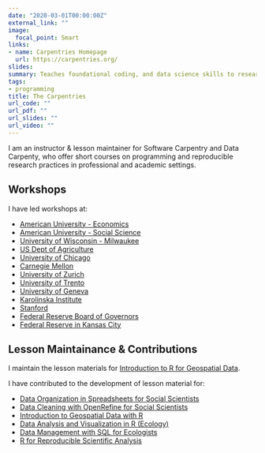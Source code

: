 ```yaml
---
date: "2020-03-01T00:00:00Z"
external_link: ""
image:
  focal_point: Smart
links:
- name: Carpentries Homepage
  url: https://carpentries.org/
slides:
summary: Teaches foundational coding, and data science skills to researchers Targeted at graduate students & researchers.
tags:
- programming
title: The Carpentries
url_code: ""
url_pdf: ""
url_slides: ""
url_video: ""
---
```


I am an instructor & lesson maintainer for Software Carpentry and Data Carpenty, who offer short courses on programming and reproducible research practices in professional and academic settings.

## Workshops

I have led workshops at:

- [American University - Economics](https://lachlandeer.github.io/2020-10-26-american-online-economics)
- [American University - Social Science](https://lachlandeer.github.io/2020-10-19-american-online-socialscience)
- [University of Wisconsin - Milwaukee](https://lachlandeer.github.io/2020-10-13-uwm-online)
- [US Dept of Agriculture](https://lachlandeer.github.io/2020-07-14-usda-online)
- [University of Chicago](https://lachlandeer.github.io/2020-06-23-uchicago-online2) 
- [Carnegie Mellon](https://lachlandeer.github.io/2020-03-12-carnegie) 
- [University of Zurich](https://uzhcrs.github.io/2019-02-07-zurich/)
- [University of Trento](https://mkcor.github.io/2018-11-14-trento/) 
- [University of Geneva](https://lachlandeer.github.io/2018-03-08-geneva/) 
- [Karolinska Institute](https://hadrieng.github.io/2017-10-16-karolinska/)
- [Stanford](https://lachlandeer.github.io/2017-06-01-stanford/)
- [Federal Reserve Board of Governors](https://lachlandeer.github.io/2017-05-01-dc-frb/)
- [Federal Reserve in Kansas City](https://butterflyology.github.io/2017-02-14-kcfrb/)

## Lesson Maintainance & Contributions

I maintain the lesson materials for  [Introduction to R for Geospatial Data](http://www.datacarpentry.org/r-intro-geospatial/).

I have contributed to the development of lesson material for:

- [Data Organization in Spreadsheets for Social Scientists](http://datacarpentry.github.io/spreadsheets-socialsci/)
- [Data Cleaning with OpenRefine for Social Scientists](https://datacarpentry.github.io/openrefine-socialsci/)
- [Introduction to Geospatial Data with R](https://datacarpentry.org/r-raster-vector-geospatial)
- [Data Analysis and Visualization in R (Ecology)](https://datacarpentry.org/R-ecology-lesson)
- [Data Management with SQL for Ecologists](http://datacarpentry.github.io/sql-ecology-lesson)
- [R for Reproducible Scientific Analysis](https://swcarpentry.github.io/r-novice-gapminder/)